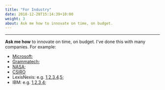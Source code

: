 ```yaml
---
title: "For Industry"
date: 2018-12-28T15:14:39+10:00
weight: 3
about: Ask me how to innovate on time, on budget.  
---
```


<div id="For Industry" class="w3-container city" style="display: block;">
<hr>
 <b>Ask me how</b>
 to innovate on time, on budget. 
 I've done this with many companies. For example:
 <ul>
              <li>
                <a href="https://thomas-zimmermann.com/publications/files/kocaganeli-icse-2013.pdf">Microsoft</a>;
                </li><li> <a href="https://www.sbir.gov/sbirsearch/detail/4945">Grammatech</a>;
                  </li><li><a href="http://www.slideshare.net/timmenzies/172529main-ken-andtimsoftwareassuranceresearchatwestvirginia?qid=4ddfaa48-dea3-4397-800b-74170c2722da&amp;v=&amp;b=&amp;from_search=4">NASA</a>;
                    </li><li><a href="https://www.researchgate.net/profile/Tim-Menzies/publication/2278548_An_Expert_System_for_Raising_Pigs/links/09e4150c30f02cc14d000000/An-Expert-System-for-Raising-Pigs.pdf">CSIRO</a>
                    </li><li>LexisNexis: e.g. <a href="http://www.slideshare.net/slideshow/embed_code/key/f8etbZ448ukfOs">1</a>,<a href="https://timm.github.io/pdf/Best_Practice_SE_text_mining.pdf">2</a>,<a href="phttps://timm.github.io/pdf/LNPoster2018GREEN.pdf">3</a>,<a href="https://arxiv.org/pdf/1905.07019.pdf">4</a>.<a href="https://arxiv.org/pdf/1905.06390.pdf">5</a>;<br>
                                     </li><li>         IBM: e.g. <a href="https://github.com/timm/16/blob/master/matt.pdf">1</a>,<a href="https://arxiv.org/pdf/1711.03933.pdf">2</a>,<a href="https://arxiv.org/pdf/1710.09055.pdf">3</a>,<a href="https://arxiv.org/pdf/1710.08736.pdf">4</a>;
            </li></ul>

</div>